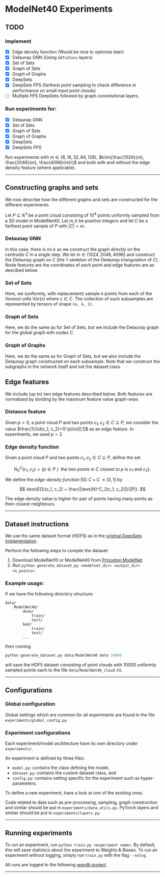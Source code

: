 # ModelNet40 Experiments 

## TODO

### Implement
- [x] Edge density function (Would be nice to optimize later)
- [x] Delaunay GNN (Using `GATv2Conv` layers)
- [x] Set of Sets
- [x] Graph of Sets
- [x] Graph of Graphs
- [x] DeepSets
- [x] DeepSets FPS (farthest point sampling to check difference in performance on small input point clouds)
- [ ] Multiple FPS DeepSets followed by graph convolutional layers.

### Run experiments for:
- [x] Delaunay GNN
- [x] Set of Sets
- [x] Graph of Sets
- [x] Graph of Graphs
- [x] DeepSets
- [x] DeepSets FPS

Run experiments with $m\in\{8, 16, 32, 64, 128\}$, $k\in\{\frac{1024}{m}, \frac{2048}{m}, \frac{4096}{m}\}$ and both with and without the edge density feature (where applicable).

---

## Constructing graphs and sets

We now describe how the different graphs and sets are constructed for the different experiments.

Let $P\subseteq\mathbb{R}^3$ be a point cloud consisting of $10^4$ points uniformly sampled from a 3D model in ModelNet40. Let $m, k$ be positive integers and let $C$ be a farthest point sample of $P$ with $|C|=m$.

### Delaunay GNN

In this case, there is no $k$ as we construct the graph directly on the centroids $C$ in a single step. We let $m\in\{1024, 2048, 4096\}$ and construct the Delaunay graph on $C$ (the $1$-skeleton of the Delaunay triangulation of $C$). Node features are the coordinates of each point and edge features are as descibed below.

### Set of Sets

Here, we (uniformly, with replacement) sample $k$ points from each of the Voronoi cells $\text{Vor}(c)$ where $c\in C$. The collection of such subsamples are represented by tensors of shape `(m, k, 3)`.

### Graph of Sets

Here, we do the same as for Set of Sets, but we include the Delaunay graph for the global graph with nodes $C$.

### Graph of Graphs

Here, we do the same as for Graph of Sets, but we also include the Delaunay graph constructed on each subsample. Note that we construct the subgraphs in the network itself and not the dataset class.

## Edge features

We include (up to) two edge features described below. Both features are normalized by dividing by the maximum feature value graph-wise.

### Distance feature

Given $p>0$, a point cloud $P$ and two points $c_1, c_2 \in C\subseteq P$, we consider the value $\frac{1}{(d(c_1, c_2)+1)^p}\in[0,1]$ as an edge feature. In experiments, we used $p=2$. 

### Edge density function

Given a point cloud $P$ and two points $c_1, c_2 \in C\subseteq P$, define the set 

$$
\text{N}^C_2(c_1, c_2)=\{p\in P\mid\text{ the two points in }C\text{ closest to }p\text{ is }c_1\text
{ and }c_2\}.
$$

We define the *edge-density function* $\text{ED}\colon C\times C\to[0,1]$ by

$$
\text{ED}(c_1, c_2) = \frac{|\text{N}^C_2(c_1, c_2)|}{|P|}.
$$

The edge density value is higher for pair of points having many points as their closest neighbours.

---

## Dataset instructions

We use the same dataset format (HDF5) as in the [original DeepSets implementation](https://github.com/manzilzaheer/DeepSets/tree/master/PointClouds#data).

Perform the following steps to compile the dataset:

1. Download ModelNet10 or ModelNet40 from [Princeton ModelNet](https://modelnet.cs.princeton.edu/)
2. Run `python generate_dataset.py <modelnet_dir> <output_dir> <n_points>`.

### Example usage:

If we have the following directory structure:

```
data/
    ModelNet40/
        desk/
            train/
            test/
        bed/
            train/
            test/
        ...
```

then running 
```python
python generate_dataset.py data/ModelNet40 data 10000
``` 
will save the HDF5 dataset consisting of point clouds with 10000 uniformly sampled points each to the file `data/ModelNet40_cloud.h5`.

---

## Configurations

### Global configuration

Global settings which are common for all experiments are found in the file `experiments/global_config.py`.

### Experiment configurations

Each experiment/model architecture have its own directory under `experiments/`.

An experiment is defined by three files: 

- `model.py`: contains the class defining the model,
- `dataset.py`: contains the custom dataset class, and
- `config.py`: contains setting specific for the experiment such as hyper-parameters.

To define a new experiment, have a look at one of the existing ones.

Code related to data such as pre-processing, sampling, graph construction and similar should be put in `experiments/data_utils.py`. PyTorch layers and similar should be put in `experiments/layers.py`. 

---

## Running experiments

To run an experiment, run `python train.py <experiment name>`. By default, this will save statistics about the experiment to Weights & Biases. To run an experiment without logging, simply run `train.py` with the flag `--nolog`.

All runs are logged to the following [wandb project](https://wandb.ai/graphofgraphs/ModelNet40-Experiments).

---
